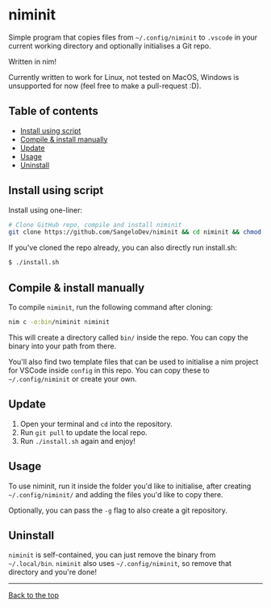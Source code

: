 # niminit
Simple program that copies files from ``~/.config/niminit`` to ``.vscode`` in your current working directory and optionally initialises a Git repo.

Written in nim!

Currently written to work for Linux, not tested on MacOS, Windows is unsupported for now (feel free to make a pull-request :D).

## Table of contents
- [Install using script](#install-using-script)
- [Compile & install manually](#compile--install-manually)
- [Update](#update)
- [Usage](#usage)
- [Uninstall](#uninstall)

## Install using script
Install using one-liner:
```bash
# Clone GitHub repo, compile and install niminit
git clone https://github.com/SangeloDev/niminit && cd niminit && chmod +x install.sh && ./install.sh
```

If you've cloned the repo already, you can also directly run install.sh:
```bash
$ ./install.sh
```

## Compile & install manually
To compile ``niminit``, run the following command after cloning:

```bash
nim c -o:bin/niminit niminit
```

This will create a directory called ``bin/`` inside the repo. You can copy the binary into your path from there.

You'll also find two template files that can be used to initialise a nim project for VSCode inside ``config`` in this repo. You can copy these to ``~/.config/niminit`` or create your own.

## Update
1. Open your terminal and ``cd`` into the repository.
2. Run ``git pull`` to update the local repo.
3. Run ``./install.sh`` again and enjoy!

## Usage
To use niminit, run it inside the folder you'd like to initialise, after creating ``~/.config/niminit/`` and adding the files you'd like to copy there.

Optionally, you can pass the ``-g`` flag to also create a git repository.

## Uninstall
``niminit`` is self-contained, you can just remove the binary from ``~/.local/bin``.
``niminit`` also uses ``~/.config/niminit``, so remove that directory and you're done!

---
[Back to the top](#niminit)